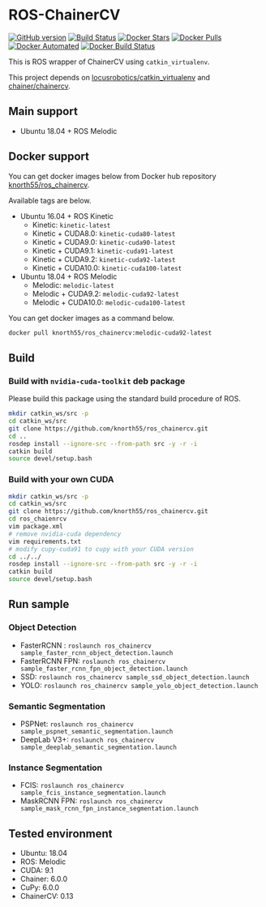 # ROS-ChainerCV

[![GitHub version](https://badge.fury.io/gh/knorth55%2Fros_chainercv.svg)](https://badge.fury.io/gh/knorth55%2Fros_chainercv)
[![Build Status](https://travis-ci.com/knorth55/ros_chainercv.svg?branch=master)](https://travis-ci.com/knorth55/ros_chainercv)
[![Docker Stars](https://img.shields.io/docker/stars/knorth55/ros_chainercv.svg)](https://hub.docker.com/r/knorth55/ros_chainercv)
[![Docker Pulls](https://img.shields.io/docker/pulls/knorth55/ros_chainercv.svg)](https://hub.docker.com/r/knorth55/ros_chainercv)
[![Docker Automated](https://img.shields.io/docker/cloud/automated/knorth55/ros_chainercv.svg)](https://hub.docker.com/r/knorth55/ros_chainercv)
[![Docker Build Status](https://img.shields.io/docker/cloud/build/knorth55/ros_chainercv.svg)](https://hub.docker.com/r/knorth55/ros_chainercv)

This is ROS wrapper of ChainerCV using `catkin_virtualenv`.

This project depends on [locusrobotics/catkin_virtualenv](https://github.com/locusrobotics/catkin_virtualenv) and [chainer/chainercv](https://github.com/chainer/chainercv).

## Main support

- Ubuntu 18.04 + ROS Melodic

## Docker support

You can get docker images below from Docker hub repository [knorth55/ros_chainercv](https://hub.docker.com/r/knorth55/ros_chainercv).

Available tags are below.
- Ubuntu 16.04 + ROS Kinetic
  - Kinetic: `kinetic-latest`
  - Kinetic + CUDA8.0: `kinetic-cuda80-latest`
  - Kinetic + CUDA9.0: `kinetic-cuda90-latest`
  - Kinetic + CUDA9.1: `kinetic-cuda91-latest`
  - Kinetic + CUDA9.2: `kinetic-cuda92-latest`
  - Kinetic + CUDA10.0: `kinetic-cuda100-latest` 
- Ubuntu 18.04 + ROS Melodic
  - Melodic: `melodic-latest`
  - Melodic + CUDA9.2: `melodic-cuda92-latest`
  - Melodic + CUDA10.0: `melodic-cuda100-latest`

You can get docker images as a command below.
```bash
docker pull knorth55/ros_chainercv:melodic-cuda92-latest
```

## Build

### Build with `nvidia-cuda-toolkit` deb package
Please build this package using the standard build procedure of ROS.

```bash
mkdir catkin_ws/src -p
cd catkin_ws/src
git clone https://github.com/knorth55/ros_chainercv.git
cd ..
rosdep install --ignore-src --from-path src -y -r -i
catkin build
source devel/setup.bash
```

### Build with your own CUDA

```bash
mkdir catkin_ws/src -p
cd catkin_ws/src
git clone https://github.com/knorth55/ros_chainercv.git
cd ros_chaienrcv
vim package.xml
# remove nvidia-cuda dependency
vim requirements.txt
# modify cupy-cuda91 to cupy with your CUDA version
cd ../../
rosdep install --ignore-src --from-path src -y -r -i
catkin build
source devel/setup.bash
```

## Run sample 

### Object Detection 

- FasterRCNN : `roslaunch ros_chainercv sample_faster_rcnn_object_detection.launch`
- FasterRCNN FPN: `roslaunch ros_chainercv sample_faster_rcnn_fpn_object_detection.launch`
- SSD: `roslaunch ros_chainercv sample_ssd_object_detection.launch`
- YOLO: `roslaunch ros_chainercv sample_yolo_object_detection.launch`

### Semantic Segmentation

- PSPNet: `roslaunch ros_chainercv sample_pspnet_semantic_segmentation.launch`
- DeepLab V3+: `roslaunch ros_chainercv sample_deeplab_semantic_segmentation.launch`

### Instance Segmentation

- FCIS: `roslaunch ros_chainercv sample_fcis_instance_segmentation.launch`
- MaskRCNN FPN: `roslaunch ros_chainercv sample_mask_rcnn_fpn_instance_segmentation.launch`

## Tested environment
- Ubuntu: 18.04
- ROS: Melodic
- CUDA: 9.1
- Chainer: 6.0.0
- CuPy: 6.0.0
- ChainerCV: 0.13
